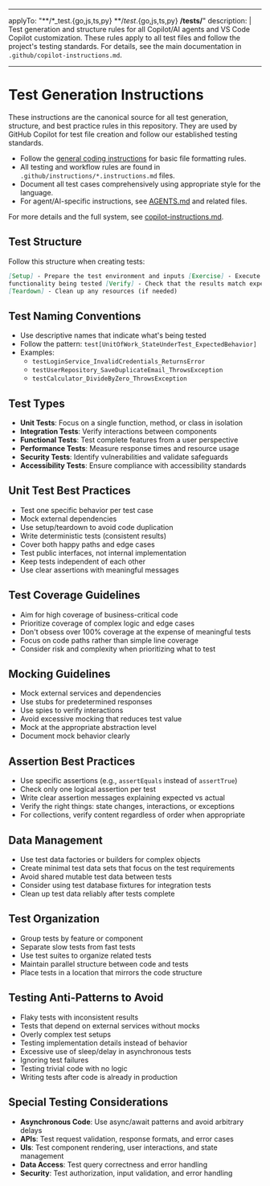 <!-- file: .github/instructions/test-generation.instructions.md -->
<!-- version: 1.2.0 -->
<!-- guid: test1234-e89b-12d3-a456-426614174000 -->
<!-- DO NOT EDIT: This file is managed centrally in ghcommon repository -->
<!-- To update: Create an issue/PR in jdfalk/ghcommon -->

---

applyTo: "**/\*\_test.{go,js,ts,py} **/_test_.{go,js,ts,py} **/tests/**"
description: |
Test generation and structure rules for all Copilot/AI agents and VS Code Copilot customization. These rules apply to all test files and follow the project's testing standards. For details, see the main documentation in `.github/copilot-instructions.md`.

---

# Test Generation Instructions

These instructions are the canonical source for all test generation, structure,
and best practice rules in this repository. They are used by GitHub Copilot for
test file creation and follow our established testing standards.

- Follow the [general coding instructions](general-coding.instructions.md) for
  basic file formatting rules.
- All testing and workflow rules are found in
  `.github/instructions/*.instructions.md` files.
- Document all test cases comprehensively using appropriate style for the
  language.
- For agent/AI-specific instructions, see [AGENTS.md](../AGENTS.md) and related
  files.

For more details and the full system, see
[copilot-instructions.md](../copilot-instructions.md).

## Test Structure

Follow this structure when creating tests:

```markdown
[Setup] - Prepare the test environment and inputs [Exercise] - Execute the
functionality being tested [Verify] - Check that the results match expectations
[Teardown] - Clean up any resources (if needed)
```

## Test Naming Conventions

- Use descriptive names that indicate what's being tested
- Follow the pattern: `test[UnitOfWork_StateUnderTest_ExpectedBehavior]`
- Examples:
  - `testLoginService_InvalidCredentials_ReturnsError`
  - `testUserRepository_SaveDuplicateEmail_ThrowsException`
  - `testCalculator_DivideByZero_ThrowsException`

## Test Types

- **Unit Tests**: Focus on a single function, method, or class in isolation
- **Integration Tests**: Verify interactions between components
- **Functional Tests**: Test complete features from a user perspective
- **Performance Tests**: Measure response times and resource usage
- **Security Tests**: Identify vulnerabilities and validate safeguards
- **Accessibility Tests**: Ensure compliance with accessibility standards

## Unit Test Best Practices

- Test one specific behavior per test case
- Mock external dependencies
- Use setup/teardown to avoid code duplication
- Write deterministic tests (consistent results)
- Cover both happy paths and edge cases
- Test public interfaces, not internal implementation
- Keep tests independent of each other
- Use clear assertions with meaningful messages

## Test Coverage Guidelines

- Aim for high coverage of business-critical code
- Prioritize coverage of complex logic and edge cases
- Don't obsess over 100% coverage at the expense of meaningful tests
- Focus on code paths rather than simple line coverage
- Consider risk and complexity when prioritizing what to test

## Mocking Guidelines

- Mock external services and dependencies
- Use stubs for predetermined responses
- Use spies to verify interactions
- Avoid excessive mocking that reduces test value
- Mock at the appropriate abstraction level
- Document mock behavior clearly

## Assertion Best Practices

- Use specific assertions (e.g., `assertEquals` instead of `assertTrue`)
- Check only one logical assertion per test
- Write clear assertion messages explaining expected vs actual
- Verify the right things: state changes, interactions, or exceptions
- For collections, verify content regardless of order when appropriate

## Data Management

- Use test data factories or builders for complex objects
- Create minimal test data sets that focus on the test requirements
- Avoid shared mutable test data between tests
- Consider using test database fixtures for integration tests
- Clean up test data reliably after tests complete

## Test Organization

- Group tests by feature or component
- Separate slow tests from fast tests
- Use test suites to organize related tests
- Maintain parallel structure between code and tests
- Place tests in a location that mirrors the code structure

## Testing Anti-Patterns to Avoid

- Flaky tests with inconsistent results
- Tests that depend on external services without mocks
- Overly complex test setups
- Testing implementation details instead of behavior
- Excessive use of sleep/delay in asynchronous tests
- Ignoring test failures
- Testing trivial code with no logic
- Writing tests after code is already in production

## Special Testing Considerations

- **Asynchronous Code**: Use async/await patterns and avoid arbitrary delays
- **APIs**: Test request validation, response formats, and error cases
- **UIs**: Test component rendering, user interactions, and state management
- **Data Access**: Test query correctness and error handling
- **Security**: Test authorization, input validation, and error handling
